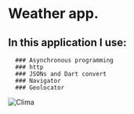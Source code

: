 
# Weather app.

## In this application I use:
      ### Asynchronous programming
      ### http
      ### JSONs and Dart convert
      ### Navigator
      ### Geolocator

![Clima](https://user-images.githubusercontent.com/64367475/136141955-f86cc304-992c-4f4d-bb6f-81c500787c68.gif)

